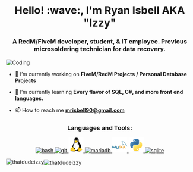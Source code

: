<h1 align="center">Hello! :wave:, I'm Ryan Isbell AKA "Izzy"</h1>
<h3 align="center">A RedM/FiveM developer, student, & IT employee. Previous microsoldering technician for data recovery.</h3>
<img align="center" alt="Coding" width="400" src="https://miro.medium.com/v2/resize:fit:679/0*OoVtG_9aKC3I7j9c.gif">

- 🔭 I’m currently working on **FiveM/RedM Projects / Personal Database Projects**

- 🌱 I’m currently learning **Every flavor of SQL, C#, and more front end languages.**

- 📫 How to reach me **mrisbell90@gmail.com**
















<h3 align="middle">Languages and Tools:</h3>
<p align="middle"> <a href="https://www.gnu.org/software/bash/" target="_blank" rel="noreferrer"> <img src="https://www.vectorlogo.zone/logos/gnu_bash/gnu_bash-icon.svg" alt="bash" width="40" height="40"/> </a> <a href="https://git-scm.com/" target="_blank" rel="noreferrer"> <img src="https://www.vectorlogo.zone/logos/git-scm/git-scm-icon.svg" alt="git" width="40" height="40"/> </a> <a href="https://www.linux.org/" target="_blank" rel="noreferrer"> <img src="https://raw.githubusercontent.com/devicons/devicon/master/icons/linux/linux-original.svg" alt="linux" width="40" height="40"/> </a> <a href="https://mariadb.org/" target="_blank" rel="noreferrer"> <img src="https://www.vectorlogo.zone/logos/mariadb/mariadb-icon.svg" alt="mariadb" width="40" height="40"/> </a> <a href="https://www.mysql.com/" target="_blank" rel="noreferrer"> <img src="https://raw.githubusercontent.com/devicons/devicon/master/icons/mysql/mysql-original-wordmark.svg" alt="mysql" width="40" height="40"/> </a> <a href="https://www.python.org" target="_blank" rel="noreferrer"> <img src="https://raw.githubusercontent.com/devicons/devicon/master/icons/python/python-original.svg" alt="python" width="40" height="40"/> </a> <a href="https://www.sqlite.org/" target="_blank" rel="noreferrer"> <img src="https://www.vectorlogo.zone/logos/sqlite/sqlite-icon.svg" alt="sqlite" width="40" height="40"/> </a> </p>

<p><img align="left" src="https://github-readme-stats.vercel.app/api/top-langs?username=thatdudeizzy&show_icons=true&locale=en&layout=compact" alt="thatdudeizzy" /></p>


<p><img align="center" src="https://github-readme-streak-stats.herokuapp.com/?user=thatdudeizzy&" alt="thatdudeizzy" /></p>
